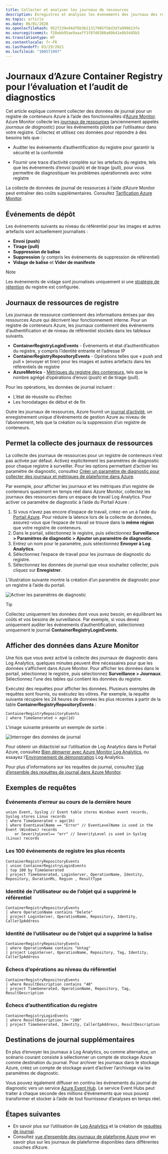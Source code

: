 ```yaml
---
title: Collecter et analyser les journaux de ressources
description: Enregistrez et analysez les événements des journaux des ressources pour Azure Container Registry tels que l’authentification, l’envoi (push) d’images et le tirage (pull) d’images.
ms.topic: article
ms.date: 06/01/2020
ms.openlocfilehash: 952f239e94df6b3b21317985f56d3d7a999813fe
ms.sourcegitcommit: f28ebb95ae9aaaff3f87d8388a09b41e0b3445b5
ms.translationtype: HT
ms.contentlocale: fr-FR
ms.lasthandoff: 03/29/2021
ms.locfileid: "100571997"
---
```

# <a name="azure-container-registry-logs-for-diagnostic-evaluation-and-auditing"></a>Journaux d’Azure Container Registry pour l’évaluation et l’audit de diagnostics

Cet article explique comment collecter des données de journal pour un registre de conteneurs Azure à l’aide des fonctionnalités d’[Azure Monitor](../azure-monitor/overview.md). Azure Monitor collecte les [journaux de ressources](../azure-monitor/essentials/platform-logs-overview.md) (anciennement appelés *journaux de diagnostic*) pour les événements pilotés par l’utilisateur dans votre registre. Collectez et utilisez ces données pour répondre à des besoins tels que :

* Auditer les événements d’authentification du registre pour garantir la sécurité et la conformité 

* Fournir une trace d’activité complète sur les artefacts du registre, tels que les événements d’envoi (push) et de tirage (pull), pour vous permettre de diagnostiquer les problèmes opérationnels avec votre registre 

La collecte de données de journal de ressources à l’aide d’Azure Monitor peut entraîner des coûts supplémentaires. Consultez [Tarification Azure Monitor](https://azure.microsoft.com/pricing/details/monitor/). 

## <a name="repository-events"></a>Événements de dépôt

Les événements suivants au niveau du référentiel pour les images et autres artefacts sont actuellement journalisés :

* **Envoi (push)**
* **Tirage (pull)**
* **Suppression de balise**
* **Suppression** (y compris les événements de suppression de référentiel)
* **Vidage de balise** et **Vider de manifeste**

> [!NOTE]
> Les événements de vidage sont journalisés uniquement si une [stratégie de rétention](container-registry-retention-policy.md) du registre est configurée.

## <a name="registry-resource-logs"></a>Journaux de ressources de registre

Les journaux de ressource contiennent des informations émises par des ressources Azure qui décrivent leur fonctionnement interne. Pour un registre de conteneurs Azure, les journaux contiennent des événements d’authentification et de niveau de référentiel stockés dans les tableaux suivants. 

* **ContainerRegistryLoginEvents** - Événements et état d’authentification du registre, y compris l’identité entrante et l’adresse IP
* **ContainerRegistryRepositoryEvents** - Opérations telles que « push and pull » (envoyer et tirer) pour les images et autres artefacts dans les référentiels de registre
* **AzureMetrics** - [Métriques du registre des conteneurs](../azure-monitor/essentials/metrics-supported.md#microsoftcontainerregistryregistries), tels que le nombre agrégé d’opérations d’envoi (push) et de tirage (pull).

Pour les opérations, les données de journal incluent :
  * L’état de réussite ou d’échec
  * Les horodatages de début et de fin

Outre les journaux de ressources, Azure fournit un [journal d’activité](../azure-monitor/essentials/platform-logs-overview.md), un enregistrement unique d’événements de gestion Azure au niveau de l’abonnement, tels que la création ou la suppression d’un registre de conteneurs.

## <a name="enable-collection-of-resource-logs"></a>Permet la collecte des journaux de ressources

La collecte des journaux de ressources pour un registre de conteneurs n’est pas activée par défaut. Activez explicitement les paramètres de diagnostic pour chaque registre à surveiller. Pour les options permettant d’activer les paramètre de diagnostic, consultez [Créer un paramètre de diagnostic pour collecter des journaux et métriques de plateforme dans Azure](../azure-monitor/essentials/diagnostic-settings.md).

Par exemple, pour afficher les journaux et les métriques d’un registre de conteneurs quasiment en temps réel dans Azure Monitor, collectez les journaux des ressources dans un espace de travail Log Analytics. Pour activer ce paramètre de diagnostic à l’aide du Portail Azure :

1. Si vous n’avez pas encore d’espace de travail, créez-en un à l’aide du [Portail Azure](../azure-monitor/logs/quick-create-workspace.md). Pour réduire la latence lors de la collecte de données, assurez-vous que l’espace de travail se trouve dans la **même région** que votre registre de conteneurs.
1. Dans le portail, sélectionnez le registre, puis sélectionnez **Surveillance > Paramètres de diagnostic > Ajouter un paramètre de diagnostic**.
1. Entrez un nom pour le paramètre, puis sélectionnez **Envoyer à Log Analytics**.
1. Sélectionnez l’espace de travail pour les journaux de diagnostic du registre.
1. Sélectionnez les données de journal que vous souhaitez collecter, puis cliquez sur **Enregistrer**.

L’illustration suivante montre la création d’un paramètre de diagnostic pour un registre à l’aide du portail.

![Activer les paramètres de diagnostic](media/container-registry-diagnostics-audit-logs/diagnostic-settings.png)

> [!TIP]
> Collectez uniquement les données dont vous avez besoin, en équilibrant les coûts et vos besoins de surveillance. Par exemple, si vous devez uniquement auditer les événements d’authentification, sélectionnez uniquement le journal **ContainerRegistryLoginEvents**. 

## <a name="view-data-in-azure-monitor"></a>Afficher des données dans Azure Monitor

Une fois que vous avez activé la collecte des journaux de diagnostic dans Log Analytics, quelques minutes peuvent être nécessaires pour que les données s’affichent dans Azure Monitor. Pour afficher les données dans le portail, sélectionnez le registre, puis sélectionnez **Surveillance > Journaux**. Sélectionnez l’une des tables qui contient les données du registre. 

Exécutez des requêtes pour afficher les données. Plusieurs exemples de requêtes sont fournis, ou exécutez les vôtres. Par exemple, la requête suivante récupère les 24 heures de données les plus récentes à partir de la table **ContainerRegistryRepositoryEvents** :

```Kusto
ContainerRegistryRepositoryEvents
| where TimeGenerated > ago(1d) 
```

L’image suivante présente un exemple de sortie :

![Interroger des données de journal](media/container-registry-diagnostics-audit-logs/azure-monitor-query.png)

Pour obtenir un didacticiel sur l’utilisation de Log Analytics dans le Portail Azure, consultez [Bien démarrer avec Azure Monitor Log Analytics](../azure-monitor/logs/log-analytics-tutorial.md), ou essayez l’[Environnement de démonstration](https://portal.loganalytics.io/demo) Log Analytics. 

Pour plus d’informations sur les requêtes de journal, consultez [Vue d’ensemble des requêtes de journal dans Azure Monitor](../azure-monitor/logs/log-query-overview.md).

## <a name="query-examples"></a>Exemples de requêtes

### <a name="error-events-from-the-last-hour"></a>Événements d’erreur au cours de la dernière heure

```Kusto
union Event, Syslog // Event table stores Windows event records, Syslog stores Linux records
| where TimeGenerated > ago(1h)
| where EventLevelName == "Error" // EventLevelName is used in the Event (Windows) records
    or SeverityLevel== "err" // SeverityLevel is used in Syslog (Linux) records
```

### <a name="100-most-recent-registry-events"></a>Les 100 événements de registre les plus récents

```Kusto
ContainerRegistryRepositoryEvents
| union ContainerRegistryLoginEvents
| top 100 by TimeGenerated
| project TimeGenerated, LoginServer, OperationName, Identity, Repository, DurationMs, Region , ResultType
```

### <a name="identity-of-user-or-object-that-deleted-repository"></a>Identité de l’utilisateur ou de l’objet qui a supprimé le référentiel

```Kusto
ContainerRegistryRepositoryEvents
| where OperationName contains "Delete"
| project LoginServer, OperationName, Repository, Identity, CallerIpAddress
```

### <a name="identity-of-user-or-object-that-deleted-tag"></a>Identité de l’utilisateur ou de l’objet qui a supprimé la balise

```Kusto
ContainerRegistryRepositoryEvents
| where OperationName contains "Untag"
| project LoginServer, OperationName, Repository, Tag, Identity, CallerIpAddress
```

### <a name="repository-level-operation-failures"></a>Échecs d’opérations au niveau du référentiel

```kusto
ContainerRegistryRepositoryEvents 
| where ResultDescription contains "40"
| project TimeGenerated, OperationName, Repository, Tag, ResultDescription
```

### <a name="registry-authentication-failures"></a>Échecs d’authentification du registre

```kusto
ContainerRegistryLoginEvents 
| where ResultDescription != "200"
| project TimeGenerated, Identity, CallerIpAddress, ResultDescription
```


## <a name="additional-log-destinations"></a>Destinations de journal supplémentaires

En plus d’envoyer les journaux à Log Analytics, ou comme alternative, un scénario courant consiste à sélectionner un compte de stockage Azure comme destination du journal. Pour archiver les journaux dans le stockage Azure, créez un compte de stockage avant d’activer l’archivage via les paramètres de diagnostic.

Vous pouvez également diffuser en continu les événements du journal de diagnostic vers un service [Azure Event Hub](../event-hubs/event-hubs-about.md). Le service Event Hubs peut traiter à chaque seconde des millions d’événements que vous pouvez transformer et stocker à l’aide de tout fournisseur d’analyses en temps réel. 

## <a name="next-steps"></a>Étapes suivantes

* En savoir plus sur l’utilisation de [Log Analytics](../azure-monitor/logs/log-analytics-tutorial.md) et la création de [requêtes de journal](../azure-monitor/logs/get-started-queries.md).
* Consultez [vue d’ensemble des journaux de plateforme Azure](../azure-monitor/essentials/platform-logs-overview.md) pour en savoir plus sur les journaux de plateforme disponibles dans différentes couches d’Azure.